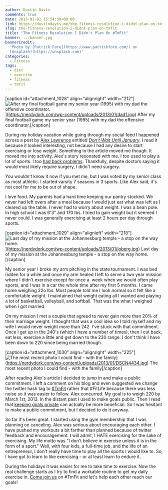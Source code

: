 ```yaml
---
author: Dustin Davis
comments: true
date: 2013-01-02 15:54:50+00:00
link: https://dustindavis.me/the-fitness-resolution-i-didnt-plan-on-tmfit/
slug: the-fitness-resolution-i-didnt-plan-on-tmfit
title: "The Fitness Resolution I Didn't Plan On #TmFit"
banner: ../banner.jpg
bannerCredit:
  'Photo by [Patrick Fore](https://www.patrickfore.com/) on
  [Unsplash](https://unsplash.com)'
categories:
  - Fitness
tags:
  - diet
  - exercise
  - fitness
  - tmfit
---
```


[caption id="attachment_1028" align="alignright"
width="212"]![After my final football game my senior year (1995) with my dad the offensive coordinator.](https://nerdydork.com/wp-content/uploads/2013/01/dad1-212x300.jpg)](https://nerdydork.com/wp-content/uploads/2013/01/dad1.jpg)
After my final football game my senior year (1995) with my dad the offensive
coordinator.[/caption]

During my holiday vacation while going through my social feed I happened across
a post by [Alex Lawrence](https://twitter.com/_AlexLawrence) entitled
[_Don't Wait Until January_](http://startupflavor.com/dont-wait-until-january/).
I read it because it looked interesting, not because I had any desire to start
exercising or lose weight. Something in the article moved me though. It moved me
into activity. Alex's story resonated with me. I too used to play a lot of
sports. I too
[had back problems](https://dustindavis.me/herniated-l5-s1-disc.html).
Thankfully, despite doctors saying it would most likely require surgery, I
didn't need surgery.

You wouldn't know it now if you met me, but I was voted by my senior class as
most athletic. I started varsity 7 seasons in 3 sports. Like Alex said, it's not
cool for me to be out of shape.

I love food. My parents had a hard time keeping our pantry stocked. We never had
left overs after a meal because I would just eat what was left as I cleared up
the table. I never had to worry about weight. I was a bean pole. In high school
I was 6'3" and 170 lbs. I tried to gain weight but it seemed I never could. I
was generally exercising at least 2 hours per day through sports.

[caption id="attachment_1029" align="alignleft"
width="218"]![Last day of my mission at the Johannesburg temple - a stop on the way home.](https://nerdydork.com/wp-content/uploads/2013/01/joberg-218x300.jpg)](https://nerdydork.com/wp-content/uploads/2013/01/joberg.jpg)
Last day of my mission at the Johannesburg temple - a stop on the way
home.[/caption]

My senior year I broke my arm pitching in the state tournament. I was bed ridden
for a while and once my arm healed I left to serve a two year mission where I
didn't exercise except for once a  week when we would often play sports, and I
was in a car the whole time after my first 5 months. I came home weighing 22o
lbs. Most people told me I look normal so it felt like a comfortable weight. I
maintained that weight eating all I wanted and playing a lot of basketball,
volleyball, and softball. That was the what I weighed when I got married.

On my mission I met a couple that agreed to never gain more than 20% of their
marriage weight. I thought that was a cool idea so I told myself and my wife I
would never weight more than 242. I've stuck with that commitment. Once I get up
in the 240's (which I have a number of times), then I cut back, eat less,
exercise a little and get down to the 230 range. I don't think I have been down
to 220 since being married though.

[caption id="attachment_1030" align="alignright"
width="225"]![The most recent photo I could find - with the family](https://nerdydork.com/wp-content/uploads/2013/01/DSCN4434-225x300.jpg)](https://nerdydork.com/wp-content/uploads/2013/01/DSCN4434.jpg)
The most recent photo I could find - with the family[/caption]

After reading Alex's article I decided to jump in and make a public commitment.
I left a comment on his blog and even suggested we change the twitter hash tag
to [#TmFit](https://twitter.com/search/%23tmfit) rather that #FitLife because
there was less noise so it was easier to follow. Alex concurred. My goal is to
weigh 220 by March 1st, 2013. In the distant past I used to make goals public.
Then I read that [keeping goals private](http://sivers.org/zipit) can actually
be more beneficial. So I was hesitant to make a public commitment, but I decided
to do it anyway.

So far it's been great. I started using the gym membership that I was planning
on canceling. Alex was serious about encouraging each other. I have pushed my
workouts a bit farther than planned because of twitter feedback and
encouragement. I will admit, I HATE exercising for the sake of exercising. My
life motto was "I don't believe in exercise unless it is in the form of a
sport." Well, with four kids, a full-time job, and the life of an entrepreneur,
I don't really have time to play all the sports I would like to. So, I have got
to learn to like exercising - or at least learn to endure it.

During the holidays it was easier for me to take time to exercise. Now the real
challenge starts as I try to find a workable routine to get my daily exercise
in. [Come join us](http://startupflavor.com/dont-wait-until-january/) on #TmFit
and let's help each other reach our goals!

